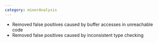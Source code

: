 ```yaml
---
category: minorAnalysis
---
```

* Removed false positives caused by buffer accesses in unreachable code
* Removed false positives caused by inconsistent type checking